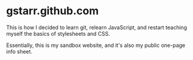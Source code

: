 gstarr.github.com
=================
This is how I decided to learn git, relearn JavaScript, and restart teaching myself the basics of stylesheets and CSS.

Essentially, this is my sandbox website, and it's also my public one-page info sheet.
